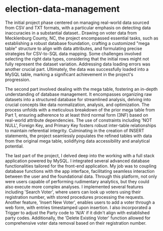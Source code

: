 # election-data-management

The initial project phase centered on managing real-world data sourced from CSV and TXT formats, with a particular emphasis on detecting data inaccuracies in a substantial dataset.. Drawing on voter data from Mecklenburg County, NC, the project encompassed essential tasks, such as establishing a robust database foundation, crafting a customized "mega table" structure to align with data attributes, and formulating precise strategies for CSV-to-SQL data mapping. Some challenges involved selecting the right data types, considering that the initial rows might not fully represent the dataset variation. Addressing data loading errors was another crucial part. Ultimately, the data was successfully loaded into a MySQL table, marking a significant achievement in the project's progression.

The second part involved dealing with the mega table, fostering an in-depth understanding of database management. It encompasses organizing raw datasets into a structured database for streamlined analysis, delving into crucial concepts like data normalization, analysis, and optimization. The process unfolds with a meticulous breakdown of the prior mega table from Part 1, ensuring adherence to at least third normal form (3NF) based on real-world attribute dependencies. The use of constraints including 'NOT NULL', Foreign Key, and Primary Key fosters robust inter-table relationships to maintain referential integrity. Culminating in the creation of INSERT statements, the project seamlessly populates the refined tables with data from the original mega table, solidifying data accessibility and analytical potential.

The last part of the project, I delved deep into the working with a full stack application powered by MySQL. I integrated several advanced database functionalities tailored for the front-end application. My job was to coupling database functions with the app interface, facilitating seamless interaction between the user and the foundational data. Through this platform, not only were users capable of performing rudimentary analytics, but they could also execute more complex analyses. I implemented several features including 'Search Voter', where users can look up voters using their registration number, with stored procedures processing the requests. Another feature, 'Insert New Voter', enables users to add a voter through a web form, with entries timestamped upon insertion. I also incorporated a Trigger to adjust the Party code to 'N/A' if it didn't align with established party codes. Additionally, the 'Delete Existing Voter' function allowed for comprehensive voter data removal based on their registration number. 

